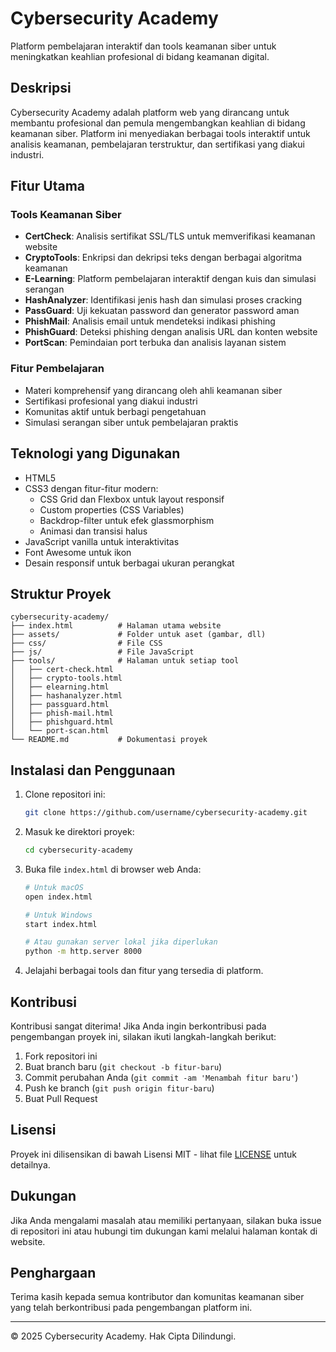 

# Cybersecurity Academy

Platform pembelajaran interaktif dan tools keamanan siber untuk meningkatkan keahlian profesional di bidang keamanan digital.

## Deskripsi

Cybersecurity Academy adalah platform web yang dirancang untuk membantu profesional dan pemula mengembangkan keahlian di bidang keamanan siber. Platform ini menyediakan berbagai tools interaktif untuk analisis keamanan, pembelajaran terstruktur, dan sertifikasi yang diakui industri.

## Fitur Utama

### Tools Keamanan Siber
- **CertCheck**: Analisis sertifikat SSL/TLS untuk memverifikasi keamanan website
- **CryptoTools**: Enkripsi dan dekripsi teks dengan berbagai algoritma keamanan
- **E-Learning**: Platform pembelajaran interaktif dengan kuis dan simulasi serangan
- **HashAnalyzer**: Identifikasi jenis hash dan simulasi proses cracking
- **PassGuard**: Uji kekuatan password dan generator password aman
- **PhishMail**: Analisis email untuk mendeteksi indikasi phishing
- **PhishGuard**: Deteksi phishing dengan analisis URL dan konten website
- **PortScan**: Pemindaian port terbuka dan analisis layanan sistem

### Fitur Pembelajaran
- Materi komprehensif yang dirancang oleh ahli keamanan siber
- Sertifikasi profesional yang diakui industri
- Komunitas aktif untuk berbagi pengetahuan
- Simulasi serangan siber untuk pembelajaran praktis

## Teknologi yang Digunakan

- HTML5
- CSS3 dengan fitur-fitur modern:
  - CSS Grid dan Flexbox untuk layout responsif
  - Custom properties (CSS Variables)
  - Backdrop-filter untuk efek glassmorphism
  - Animasi dan transisi halus
- JavaScript vanilla untuk interaktivitas
- Font Awesome untuk ikon
- Desain responsif untuk berbagai ukuran perangkat

## Struktur Proyek

```
cybersecurity-academy/
├── index.html          # Halaman utama website
├── assets/             # Folder untuk aset (gambar, dll)
├── css/                # File CSS
├── js/                 # File JavaScript
├── tools/              # Halaman untuk setiap tool
│   ├── cert-check.html
│   ├── crypto-tools.html
│   ├── elearning.html
│   ├── hashanalyzer.html
│   ├── passguard.html
│   ├── phish-mail.html
│   ├── phishguard.html
│   └── port-scan.html
└── README.md           # Dokumentasi proyek
```

## Instalasi dan Penggunaan

1. Clone repositori ini:
   ```bash
   git clone https://github.com/username/cybersecurity-academy.git
   ```

2. Masuk ke direktori proyek:
   ```bash
   cd cybersecurity-academy
   ```

3. Buka file `index.html` di browser web Anda:
   ```bash
   # Untuk macOS
   open index.html
   
   # Untuk Windows
   start index.html
   
   # Atau gunakan server lokal jika diperlukan
   python -m http.server 8000
   ```

4. Jelajahi berbagai tools dan fitur yang tersedia di platform.

## Kontribusi

Kontribusi sangat diterima! Jika Anda ingin berkontribusi pada pengembangan proyek ini, silakan ikuti langkah-langkah berikut:

1. Fork repositori ini
2. Buat branch baru (`git checkout -b fitur-baru`)
3. Commit perubahan Anda (`git commit -am 'Menambah fitur baru'`)
4. Push ke branch (`git push origin fitur-baru`)
5. Buat Pull Request

## Lisensi

Proyek ini dilisensikan di bawah Lisensi MIT - lihat file [LICENSE](LICENSE) untuk detailnya.

## Dukungan

Jika Anda mengalami masalah atau memiliki pertanyaan, silakan buka issue di repositori ini atau hubungi tim dukungan kami melalui halaman kontak di website.

## Penghargaan

Terima kasih kepada semua kontributor dan komunitas keamanan siber yang telah berkontribusi pada pengembangan platform ini.

---

© 2025 Cybersecurity Academy. Hak Cipta Dilindungi.
